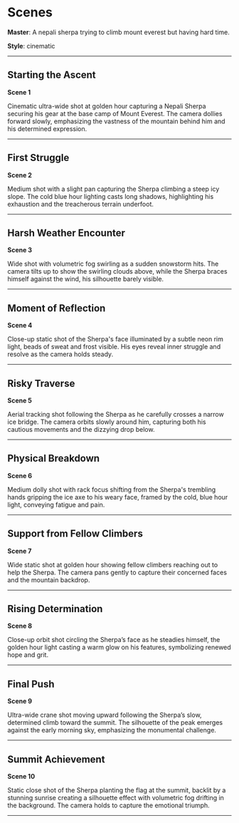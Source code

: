 # Scenes

**Master**: A nepali sherpa trying to climb mount everest but having hard time.

**Style**: cinematic

---

## Starting the Ascent
**Scene 1**

Cinematic ultra-wide shot at golden hour capturing a Nepali Sherpa securing his gear at the base camp of Mount Everest. The camera dollies forward slowly, emphasizing the vastness of the mountain behind him and his determined expression.

---

## First Struggle
**Scene 2**

Medium shot with a slight pan capturing the Sherpa climbing a steep icy slope. The cold blue hour lighting casts long shadows, highlighting his exhaustion and the treacherous terrain underfoot.

---

## Harsh Weather Encounter
**Scene 3**

Wide shot with volumetric fog swirling as a sudden snowstorm hits. The camera tilts up to show the swirling clouds above, while the Sherpa braces himself against the wind, his silhouette barely visible.

---

## Moment of Reflection
**Scene 4**

Close-up static shot of the Sherpa's face illuminated by a subtle neon rim light, beads of sweat and frost visible. His eyes reveal inner struggle and resolve as the camera holds steady.

---

## Risky Traverse
**Scene 5**

Aerial tracking shot following the Sherpa as he carefully crosses a narrow ice bridge. The camera orbits slowly around him, capturing both his cautious movements and the dizzying drop below.

---

## Physical Breakdown
**Scene 6**

Medium dolly shot with rack focus shifting from the Sherpa's trembling hands gripping the ice axe to his weary face, framed by the cold, blue hour light, conveying fatigue and pain.

---

## Support from Fellow Climbers
**Scene 7**

Wide static shot at golden hour showing fellow climbers reaching out to help the Sherpa. The camera pans gently to capture their concerned faces and the mountain backdrop.

---

## Rising Determination
**Scene 8**

Close-up orbit shot circling the Sherpa’s face as he steadies himself, the golden hour light casting a warm glow on his features, symbolizing renewed hope and grit.

---

## Final Push
**Scene 9**

Ultra-wide crane shot moving upward following the Sherpa’s slow, determined climb toward the summit. The silhouette of the peak emerges against the early morning sky, emphasizing the monumental challenge.

---

## Summit Achievement
**Scene 10**

Static close shot of the Sherpa planting the flag at the summit, backlit by a stunning sunrise creating a silhouette effect with volumetric fog drifting in the background. The camera holds to capture the emotional triumph.

---
